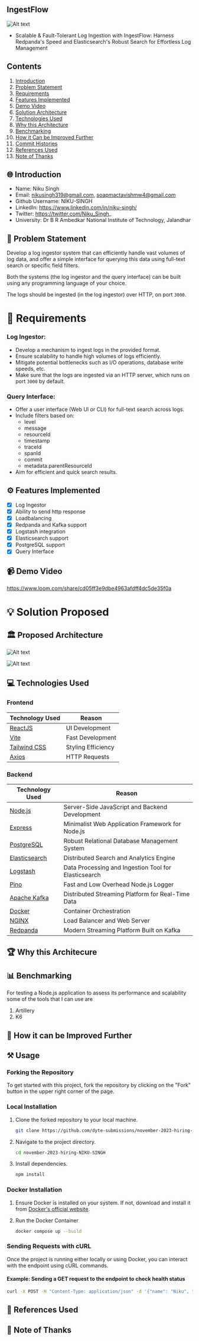 ## IngestFlow

![Alt text](./assets/bannner.png)

- Scalable & Fault-Tolerant Log Ingestion with IngestFlow: Harness Redpanda's Speed and Elasticsearch's Robust Search for Effortless Log Management

## Contents
1. [Introduction](#-introduction)
2. [Problem Statement](#-problem-statement)
3. [Requirements](#-requirements)
4. [Features Implemented](#-features-implemented)
5. [Demo Video](#-demo-video)
7. [Solution Architecture](#-solution-architecture)
8. [Technologies Used](#-technologies-used)
9. [Why this Architecture](#-why-this-architecture-stands-out-best)
10. [Benchmarking](#-benchmarking)
13. [How it Can be Improved Further](#-how-it-can-be-improved-further)
15. [Commit Histories](#-commit-histories)
16. [References Used](#-references-used)
17. [Note of Thanks](#-note-of-thanks)

## 🌐 Introduction

- Name: Niku Singh
- Email: nikusingh319@gmail.com, soapmactavishmw4@gmail.com
- Github Username: NIKU-SINGH
- LinkedIn: https://www.linkedin.com/in/niku-singh/
- Twitter: https://twitter.com/Niku_Singh_
- University: Dr B R Ambedkar National Institute of Technology, Jalandhar

## 🤔 Problem Statement

Develop a log ingestor system that can efficiently handle vast volumes of log data, and offer a simple interface for querying this data using full-text search or specific field filters.

Both the systems (the log ingestor and the query interface) can be built using any programming language of your choice.

The logs should be ingested (in the log ingestor) over HTTP, on port `3000`.

# 📝 Requirements

### Log Ingestor:

- Develop a mechanism to ingest logs in the provided format.
- Ensure scalability to handle high volumes of logs efficiently.
- Mitigate potential bottlenecks such as I/O operations, database write speeds, etc.
- Make sure that the logs are ingested via an HTTP server, which runs on port `3000` by default.

### Query Interface:

- Offer a user interface (Web UI or CLI) for full-text search across logs.
- Include filters based on:
  - level
  - message
  - resourceId
  - timestamp
  - traceId
  - spanId
  - commit
  - metadata.parentResourceId
- Aim for efficient and quick search results.

## ⚙️ Features Implemented

- [x] Log Ingestor
- [x] Ability to send http response
- [x] Loadbalancing 
- [x] Redpanda and Kafka support
- [x] Logstash integration
- [x] Elasticsearch support
- [x] PostgreSQL support
- [x] Query Interface

## 📹 Demo Video

https://www.loom.com/share/cd05ff3e9dbe4963afdff4dc5de35f0a


# 💡 Solution Proposed

## 🏛️ Proposed Architecture

![Alt text](./assets/image-2.png)

![Alt text](./assets/image-3.png)

## 💻 Technologies Used

### Frontend

| Technology Used                                  | Reason             |
| ------------------------------------------------ | ------------------ |
| [ReactJS](https://reactjs.org/)                  | UI Development     |
| [Vite](https://vitejs.dev/)                      | Fast Development   |
| [Tailwind CSS](https://tailwindcss.com/)         | Styling Efficiency |
| [Axios](https://axios-http.com/)                 | HTTP Requests      |

### Backend
| Technology Used                        | Reason                                                   |
| -------------------------------------- | -------------------------------------------------------- |
| [Node.js](https://nodejs.org/)         | Server-Side JavaScript and Backend Development           |
| [Express](https://expressjs.com/)      | Minimalist Web Application Framework for Node.js         |
| [PostgreSQL](https://www.postgresql.org/) | Robust Relational Database Management System            |
| [Elasticsearch](https://www.elastic.co/elasticsearch/) | Distributed Search and Analytics Engine          |
| [Logstash](https://www.elastic.co/logstash/) | Data Processing and Ingestion Tool for Elasticsearch |
| [Pino](https://github.com/pinojs/pino) | Fast and Low Overhead Node.js Logger                     |
| [Apache Kafka](https://kafka.apache.org/) | Distributed Streaming Platform for Real-Time Data       |
| [Docker](https://www.docker.com/)      | Container Orchestration                                  |
| [NGINX](https://www.nginx.com/)        | Load Balancer and Web Server                             |
| [Redpanda](https://vectorized.io/redpanda) | Modern Streaming Platform Built on Kafka                |


<!-- ### Backend
[![My Skills](https://skillicons.dev/icons?i=nodejs,express,docker,redis,nginx,)](https://skillicons.dev) -->

## 🏆 Why this Architecure 



## 📊 Benchmarking

For testing a Node.js application to assess its performance and scalability some of the tools that I can use are

1. Artillery
2. K6

<!-- ## ⚠️ Possible Bottlenecks -->




## 🔄 How it can be Improved Further

## ⚒️ Usage

### Forking the Repository

To get started with this project, fork the repository by clicking on the "Fork" button in the upper right corner of the page.

### Local Installation

1. Clone the forked repository to your local machine.

    ```bash
    git clone https://github.com/dyte-submissions/november-2023-hiring-NIKU-SINGH.git
    ```

2. Navigate to the project directory.

    ```bash
    cd november-2023-hiring-NIKU-SINGH
    ```

3. Install dependencies.

    ```bash
    npm install
    ```

### Docker Installation

1. Ensure Docker is installed on your system. If not, download and install it from [Docker's official website](https://www.docker.com/get-started).

2. Run the Docker Container

    ```bash
    docker compose up --build
    ```



### Sending Requests with cURL

Once the project is running either locally or using Docker, you can interact with the endpoint using cURL commands.

#### Example: Sending a GET request to the endpoint to check health status

```bash
curl -X POST -H "Content-Type: application/json" -d '{"name": "Niku", "message": "Your app is lovely please Star and Fork it"}' http://localhost:3000
```


<!-- ## 📝 Commit Histories -->

## 📖 References Used


## 🙏 Note of Thanks


